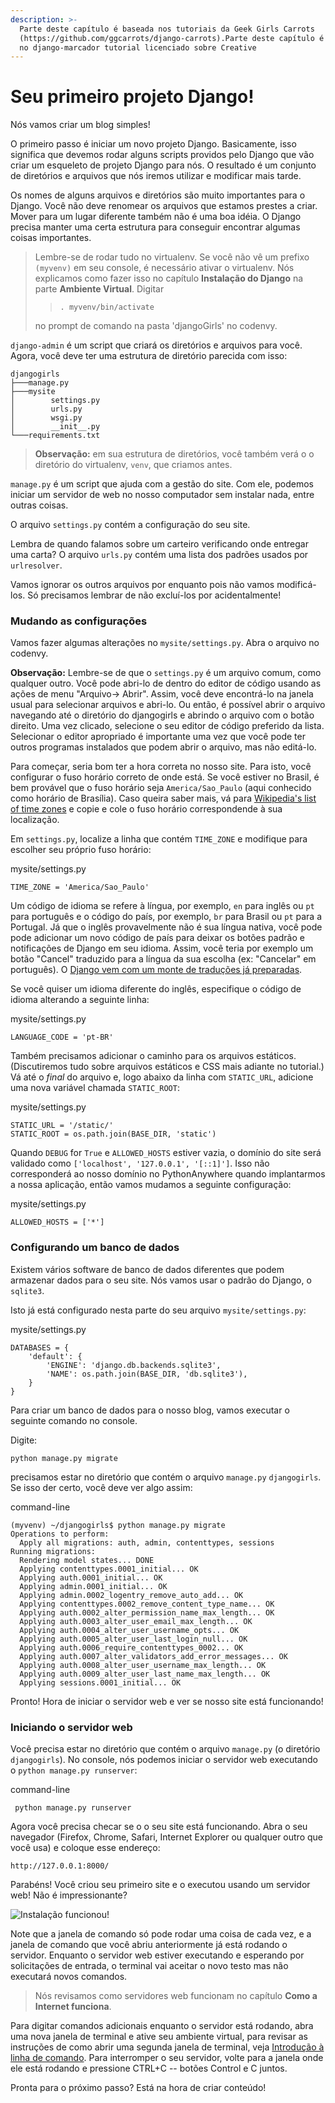 ```yaml
---
description: >-
  Parte deste capítulo é baseada nos tutoriais da Geek Girls Carrots
  (https://github.com/ggcarrots/django-carrots).Parte deste capítulo é baseado
  no django-marcador tutorial licenciado sobre Creative
---
```


# Seu primeiro projeto Django!

Nós vamos criar um blog simples!

O primeiro passo é iniciar um novo projeto Django. Basicamente, isso significa que devemos rodar alguns scripts providos pelo Django que vão criar um esqueleto de projeto Django para nós. O resultado é um conjunto de diretórios e arquivos que nós iremos utilizar e modificar mais tarde.

Os nomes de alguns arquivos e diretórios são muito importantes para o Django. Você não deve renomear os arquivos que estamos prestes a criar. Mover para um lugar diferente também não é uma boa idéia. O Django precisa manter uma certa estrutura para conseguir encontrar algumas coisas importantes.

> Lembre-se de rodar tudo no virtualenv. Se você não vê um prefixo `(myvenv)` em seu console, é necessário ativar o virtualenv. Nós explicamos como fazer isso no capítulo **Instalação do Django** na parte **Ambiente Virtual**. Digitar 
>
> > ```text
> > . myvenv/bin/activate
> > ```
>
>  no prompt de comando na pasta 'djangoGirls' no codenvy.

`django-admin` é um script que criará os diretórios e arquivos para você. Agora, você deve ter uma estrutura de diretório parecida com isso:

```text
djangogirls
├───manage.py
├───mysite
│        settings.py
│        urls.py
│        wsgi.py
│        __init__.py
└───requirements.txt
```

> **Observação:** em sua estrutura de diretórios, você também verá o o diretório do virtualenv, `venv`, que criamos antes.

`manage.py` é um script que ajuda com a gestão do site. Com ele, podemos iniciar um servidor de web no nosso computador sem instalar nada, entre outras coisas.

O arquivo `settings.py` contém a configuração do seu site.

Lembra de quando falamos sobre um carteiro verificando onde entregar uma carta? O arquivo `urls.py` contém uma lista dos padrões usados por `urlresolver`.

Vamos ignorar os outros arquivos por enquanto pois não vamos modificá-los. Só precisamos lembrar de não excluí-los por acidentalmente!

### Mudando as configurações <a id="mudando-as-configura&#xE7;&#xF5;es"></a>

Vamos fazer algumas alterações no `mysite/settings.py`. Abra o arquivo no codenvy.

**Observação:** Lembre-se de que o `settings.py` é um arquivo comum, como qualquer outro. Você pode abri-lo de dentro do editor de código usando as ações de menu "Arquivo-&gt; Abrir". Assim, você deve encontrá-lo na janela usual para selecionar arquivos e abri-lo. Ou então, é possível abrir o arquivo navegando até o diretório do djangogirls e abrindo o arquivo com o botão direito. Uma vez clicado, selecione o seu editor de código preferido da lista. Selecionar o editor apropriado é importante uma vez que você pode ter outros programas instalados que podem abrir o arquivo, mas não editá-lo.

Para começar, seria bom ter a hora correta no nosso site. Para isto, você configurar o fuso horário correto de onde está. Se você estiver no Brasil, é bem provável que o fuso horário seja `America/Sao_Paulo` \(aqui conhecido como horário de Brasília\). Caso queira saber mais, vá para [Wikipedia's list of time zones](https://en.wikipedia.org/wiki/List_of_tz_database_time_zones) e copie e cole o fuso horário correspondende à sua localização.

Em `settings.py`, localize a linha que contém `TIME_ZONE` e modifique para escolher seu próprio fuso horário:

mysite/settings.py

```text
TIME_ZONE = 'America/Sao_Paulo'
```

Um código de idioma se refere à língua, por exemplo, `en` para inglês ou `pt` para português e o código do país, por exemplo, `br` para Brasil ou `pt` para a Portugal. Já que o inglês provavelmente não é sua língua nativa, você pode pode adicionar um novo código de país para deixar os botões padrão e notificações de Django em seu idioma. Assim, você teria por exemplo um botão "Cancel" traduzido para a língua da sua escolha \(ex: "Cancelar" em português\). O [Django vem com um monte de traduções já preparadas](https://docs.djangoproject.com/en/2.0/ref/settings/#language-code).

Se você quiser um idioma diferente do inglês, especifique o código de idioma alterando a seguinte linha:

mysite/settings.py

```text
LANGUAGE_CODE = 'pt-BR'
```

Também precisamos adicionar o caminho para os arquivos estáticos. \(Discutiremos tudo sobre arquivos estáticos e CSS mais adiante no tutorial.\) Vá até o _final_ do arquivo e, logo abaixo da linha com `STATIC_URL`, adicione uma nova variável chamada `STATIC_ROOT`:

mysite/settings.py

```text
STATIC_URL = '/static/'
STATIC_ROOT = os.path.join(BASE_DIR, 'static')
```

Quando `DEBUG` for `True` e `ALLOWED_HOSTS` estiver vazia, o domínio do site será validado como `['localhost', '127.0.0.1', '[::1]']`. Isso não corresponderá ao nosso domínio no PythonAnywhere quando implantarmos a nossa aplicação, então vamos mudamos a seguinte configuração:

mysite/settings.py

```text
ALLOWED_HOSTS = ['*']
```

### Configurando um banco de dados <a id="configurando-um-banco-de-dados"></a>

Existem vários software de banco de dados diferentes que podem armazenar dados para o seu site. Nós vamos usar o padrão do Django, o `sqlite3`.

Isto já está configurado nesta parte do seu arquivo `mysite/settings.py`:

mysite/settings.py

```text
DATABASES = {
    'default': {
        'ENGINE': 'django.db.backends.sqlite3',
        'NAME': os.path.join(BASE_DIR, 'db.sqlite3'),
    }
}
```

Para criar um banco de dados para o nosso blog, vamos executar o seguinte comando no console. 

Digite: 

`python manage.py migrate` 

precisamos estar no diretório que contém o arquivo `manage.py` `djangogirls`. Se isso der certo, você deve ver algo assim:

command-line

```text
(myvenv) ~/djangogirls$ python manage.py migrate
Operations to perform: 
  Apply all migrations: auth, admin, contenttypes, sessions
Running migrations: 
  Rendering model states... DONE
  Applying contenttypes.0001_initial... OK
  Applying auth.0001_initial... OK
  Applying admin.0001_initial... OK
  Applying admin.0002_logentry_remove_auto_add... OK
  Applying contenttypes.0002_remove_content_type_name... OK
  Applying auth.0002_alter_permission_name_max_length... OK
  Applying auth.0003_alter_user_email_max_length... OK
  Applying auth.0004_alter_user_username_opts... OK
  Applying auth.0005_alter_user_last_login_null... OK
  Applying auth.0006_require_contenttypes_0002... OK
  Applying auth.0007_alter_validators_add_error_messages... OK
  Applying auth.0008_alter_user_username_max_length... OK
  Applying auth.0009_alter_user_last_name_max_length... OK
  Applying sessions.0001_initial... OK
```

Pronto! Hora de iniciar o servidor web e ver se nosso site está funcionando!

### Iniciando o servidor web <a id="iniciando-o-servidor-web"></a>

Você precisa estar no diretório que contém o arquivo `manage.py` \(o diretório `djangogirls`\). No console, nós podemos iniciar o servidor web executando o `python manage.py runserver`:

command-line

```text
 python manage.py runserver
```

Agora você precisa checar se o o seu site está funcionando. Abra o seu navegador \(Firefox, Chrome, Safari, Internet Explorer ou qualquer outro que você usa\) e coloque esse endereço:

```text
http://127.0.0.1:8000/

```

Parabéns! Você criou seu primeiro site e o executou usando um servidor web! Não é impressionante?

![Instala&#xE7;&#xE3;o funcionou!](https://tutorial.djangogirls.org/pt/django_start_project/images/install_worked.png)

Note que a janela de comando só pode rodar uma coisa de cada vez, e a janela de comando que você abriu anteriormente já está rodando o servidor. Enquanto o servidor web estiver executando e esperando por solicitações de entrada, o terminal vai aceitar o novo testo mas não executará novos comandos.

> Nós revisamos como servidores web funcionam no capítulo **Como a Internet funciona**.

Para digitar comandos adicionais enquanto o servidor está rodando, abra uma nova janela de terminal e ative seu ambiente virtual, para revisar as instruções de como abrir uma segunda janela de terminal, veja [Introdução à linha de comando](https://tutorial.djangogirls.org/pt/intro_to_command_line/). Para interromper o seu servidor, volte para a janela onde ele está rodando e pressione CTRL+C -- botões Control e C juntos.

Pronta para o próximo passo? Está na hora de criar conteúdo!


